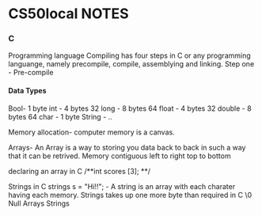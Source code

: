 # CS50local NOTES

### C 
Programming language 
  Compiling has four steps in C or any programming languange, namely precompile, compile, assemblying and linking.
  Step one 
    - Pre-compile 


#### Data Types
Bool- 1 byte
int - 4 bytes 32
long - 8 bytes 64
float - 4 bytes 32
double - 8 bytes 64
char - 1 byte
String - ..

Memory allocation- computer memory is a canvas. 

Arrays- An Array is a way to storing you data back to back in such a way that it can be retrived. Memory contiguous left to right top to bottom 

declaring an array in C 
    /**int scores [3]; **/

Strings in C
strings s = "Hi!!"; - A string is an array with each charater having each memory.
Strings takes up one more byte than required in C \0 Null
Arrays 
Strings 

